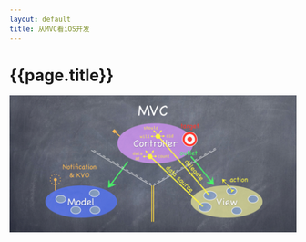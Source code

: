 ```yaml
---
layout: default
title: 从MVC看iOS开发
---
```

{{page.title}}
====================

<img src="/images/posts/2019-01-01/Model-View-Controller.png">
